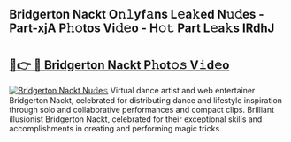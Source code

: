 ## Bridgerton Nackt O𝚗𝚕yf𝚊ns L𝚎a𝚔ed N𝚞𝚍es - Part-xjA P𝚑𝚘tos Vi𝚍𝚎o - H𝚘𝚝 Part L𝚎a𝚔s IRdhJ

# <h2><a href="http://kf66t6b.oniu.top/?m=Bridgerton+Nackt">🔗👉 🔴 Bridgerton Nackt P𝚑ot𝚘𝚜 V𝚒d𝚎o</a></h2>

[![Bridgerton Nackt Nu𝚍e𝚜](https://i.imgur.com/0qMVB7G.gif)](http://kf66t6b.oniu.top/?m=Bridgerton+Nackt)
Virtual dance artist and web entertainer Bridgerton Nackt, celebrated for distributing dance and lifestyle inspiration through solo and collaborative performances and compact clips. Brilliant illusionist Bridgerton Nackt, celebrated for their exceptional skills and accomplishments in creating and performing magic tricks.  
